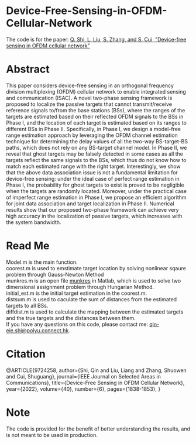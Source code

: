 # Device-Free-Sensing-in-OFDM-Cellular-Network
The code is for the paper: [Q. Shi, L. Liu, S. Zhang, and S. Cui, "Device-free sensing in OFDM cellular network"](https://ieeexplore-ieee-org.ezproxy.lb.polyu.edu.hk/stamp/stamp.jsp?tp=&arnumber=9724258)
# Abstract
This paper considers device-free sensing in an orthogonal frequency division multiplexing (OFDM) cellular network to enable integrated sensing and communication (ISAC). A novel two-phase sensing framework is proposed to localize the passive targets that cannot transmit/receive reference signals to/from the base stations (BSs), where the ranges of the targets are estimated based on their reflected OFDM signals to the BSs in Phase I, and the location of each target is estimated based on its ranges to different BSs in Phase II. Specifically, in Phase I, we design a model-free range estimation approach by leveraging the OFDM channel estimation technique for determining the delay values of all the two-way BS-target-BS paths, which does not rely on any BS-target channel model. In Phase II, we reveal that ghost targets may be falsely detected in some cases as all the targets reflect the same signals to the BSs, which thus do not know how to match each estimated range with the right target. Interestingly, we show that the above data association issue is not a fundamental limitation for device-free sensing: under the ideal case of perfect range estimation in Phase I, the probability for ghost targets to exist is proved to be negligible when the targets are randomly located. Moreover, under the practical case of imperfect range estimation in Phase I, we propose an efficient algorithm for joint data association and target localization in Phase II. Numerical results show that our proposed two-phase framework can achieve very high accuracy in the localization of passive targets, which increases with the system bandwidth.
# Read Me
Model.m is the main function.\
coorest.m is used to emstimate target location by solving nonlinear sqaure problem through Gauss-Newton Method\
munkres.m is an open file [munkres](https://ww2.mathworks.cn/matlabcentral/fileexchange/20652-hungarian-algorithm-for-linear-assignment-problems-v2-3) in Matlab, which is used to solve two dimensional assignment problem through Hungarian Method.\
initial_est.m is the initial target estimation in the coorest.m.\
distsum.m is used to caculate the sum of distances from the estimated targets to all BSs.\
diffdist.m is used to calculate the mapping between the estimated targets and the true targets and the distances between them.\
If you have any questions on this code, please contact me: qin-eie.shi@polyu.connect.hk.

# Citation 
@ARTICLE{9724258,
  author={Shi, Qin and Liu, Liang and Zhang, Shuowen and Cui, Shuguang},
  journal={IEEE Journal on Selected Areas in Communications}, 
  title={Device-Free Sensing in OFDM Cellular Network}, 
  year={2022},
  volume={40},
  number={6},
  pages={1838-1853},
  }
# Note
The code is provided for the benefit of better understanding the results, and is not meant to be used in production.
